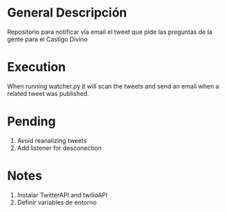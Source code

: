 # General Descripción
Repositorio para notificar vía email el tweet que pide las preguntas de la gente para el Castigo Divino

# Execution
When running watcher.py it will scan the tweets and send an email when a related tweet was published.

# Pending
1. Avoid reanalizing tweets
1. Add listener for desconection

# Notes
1. Instalar TwitterAPI and twilioAPI
1. Definir variables de entorno
